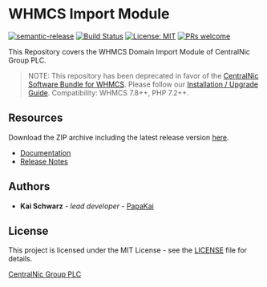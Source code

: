 # WHMCS Import Module #

[![semantic-release](https://img.shields.io/badge/%20%20%F0%9F%93%A6%F0%9F%9A%80-semantic--release-e10079.svg)](https://github.com/semantic-release/semantic-release)
[![Build Status](https://github.com/centralnic-reseller/whmcs-domainimporter/workflows/Release/badge.svg?branch=master)](https://github.com/centralnic-reseller/whmcs-domainimporter/workflows/Release/badge.svg?branch=master)
[![License: MIT](https://img.shields.io/badge/License-MIT-blue.svg)](https://opensource.org/licenses/MIT)
[![PRs welcome](https://img.shields.io/badge/PRs-welcome-brightgreen.svg)](https://github.com/centralnic-reseller/whmcs-domainimporter/blob/master/CONTRIBUTING.md)

This Repository covers the WHMCS Domain Import Module of CentralNic Group PLC.

> NOTE: This repository has been deprecated in favor of the [CentralNic Software Bundle for WHMCS](https://github.com/centralnicgroup-opensource/rtldev-middleware-whmcs). Please follow our [Installation / Upgrade Guide](https://centralnic-reseller.github.io/centralnic-reseller/docs/hexonet/whmcs/whmcs-ispapi-registrar#installation--upgrade). Compatibility: WHMCS 7.8++, PHP 7.2++.

## Resources ##

Download the ZIP archive including the latest release version [here](https://github.com/centralnic-reseller/whmcs-domainimporter/raw/master/whmcs-domainimporter-latest.zip).

* [Documentation](https://centralnic-reseller.github.io/centralnic-reseller/docs/cnic/whmcs/whmcs-domainimporter/)
* [Release Notes](https://github.com/centralnic-reseller/whmcs-domainimporter/releases)

## Authors ##

* **Kai Schwarz** - *lead developer* - [PapaKai](https://github.com/papakai)

## License ##

This project is licensed under the MIT License - see the [LICENSE](https://github.com/centralnic-reseller/whmcs-domainimporter/blob/master/LICENSE) file for details.

[CentralNic Group PLC](https://hexonet.net)
